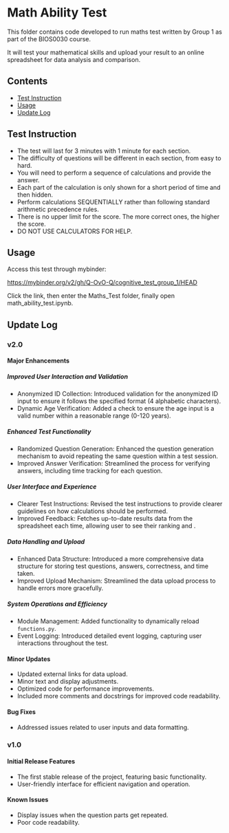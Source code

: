# Math Ability Test

This folder contains code developed to run maths test written by Group 1 as part of the BIOS0030 course.

It will test your mathematical skills and upload your result to an online spreadsheet for data analysis and comparison.

## Contents
- [Test Instruction](#test-instruction)
- [Usage](#usage)
- [Update Log](#update-log)
  
## Test Instruction

* The test will last for 3 minutes with 1 minute for each section.
* The difficulty of questions will be different in each section, from easy to hard.
* You will need to perform a sequence of calculations and provide the answer.
* Each part of the calculation is only shown for a short period of time and then hidden.
* Perform calculations SEQUENTIALLY rather than following standard arithmetic precedence rules.
* There is no upper limit for the score. The more correct ones, the higher the score.
* DO NOT USE CALCULATORS FOR HELP.

## Usage

Access this test through mybinder:

https://mybinder.org/v2/gh/Q-OvO-Q/cognitive_test_group_1/HEAD

Click the link, then enter the Maths_Test folder, finally open math_ability_test.ipynb.

## Update Log

### v2.0

#### Major Enhancements

##### Improved User Interaction and Validation
- Anonymized ID Collection: Introduced validation for the anonymized ID input to ensure it follows the specified format (4 alphabetic characters).
- Dynamic Age Verification: Added a check to ensure the age input is a valid number within a reasonable range (0-120 years).

##### Enhanced Test Functionality
- Randomized Question Generation: Enhanced the question generation mechanism to avoid repeating the same question within a test session.
- Improved Answer Verification: Streamlined the process for verifying answers, including time tracking for each question.

##### User Interface and Experience
- Clearer Test Instructions: Revised the test instructions to provide clearer guidelines on how calculations should be performed.
- Improved Feedback: Fetches up-to-date results data from the spreadsheet each time, allowing user to see their ranking and .

##### Data Handling and Upload
- Enhanced Data Structure: Introduced a more comprehensive data structure for storing test questions, answers, correctness, and time taken.
- Improved Upload Mechanism: Streamlined the data upload process to handle errors more gracefully.

##### System Operations and Efficiency
- Module Management: Added functionality to dynamically reload `functions.py`.
- Event Logging: Introduced detailed event logging, capturing user interactions throughout the test.

#### Minor Updates
- Updated external links for data upload.
- Minor text and display adjustments.
- Optimized code for performance improvements.
- Included more comments and docstrings for improved code readability.

#### Bug Fixes
- Addressed issues related to user inputs and data formatting.

### v1.0

#### Initial Release Features
- The first stable release of the project, featuring basic functionality.
- User-friendly interface for efficient navigation and operation.

#### Known Issues
- Display issues when the question parts get repeated.
- Poor code readability.
